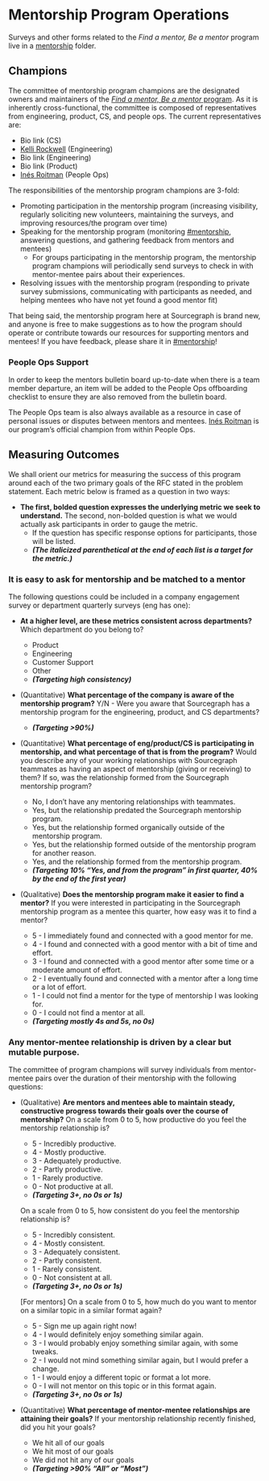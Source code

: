 # Mentorship Program Operations

Surveys and other forms related to the _Find a mentor, Be a mentor_ program live in a [mentorship](https://drive.google.com/drive/folders/12DxFq8hWuTS7E0t5jGEQXGqCaMbLloDz?usp=sharing) folder.

## Champions

The committee of mentorship program champions are the designated owners and maintainers of the [_Find a mentor, Be a mentor_ program](./index.md). As it is inherently cross-functional, the committee is composed of representatives from engineering, product, CS, and people ops. The current representatives are:

- Bio link (CS)
- [Kelli Rockwell](../../team/index.md#kelli-rockwell) (Engineering)
- Bio link (Engineering)
- Bio link (Product)
- [Inés Roitman](../../team/index.md#inés-roitman) (People Ops)

The responsibilities of the mentorship program champions are 3-fold:

- Promoting participation in the mentorship program (increasing visibility, regularly soliciting new volunteers, maintaining the surveys, and improving resources/the program over time)
- Speaking for the mentorship program (monitoring [#mentorship](https://sourcegraph.slack.com/archives/C0374C9PRKK), answering questions, and gathering feedback from mentors and mentees)
  - For groups participating in the mentorship program, the mentorship program champions will periodically send surveys to check in with mentor-mentee pairs about their experiences.
- Resolving issues with the mentorship program (responding to private survey submissions, communicating with participants as needed, and helping mentees who have not yet found a good mentor fit)

That being said, the mentorship program here at Sourcegraph is brand new, and anyone is free to make suggestions as to how the program should operate or contribute towards our resources for supporting mentors and mentees! If you have feedback, please share it in [#mentorship](https://sourcegraph.slack.com/archives/C0374C9PRKK)!

### People Ops Support

In order to keep the mentors bulletin board up-to-date when there is a team member departure, an item will be added to the People Ops offboarding checklist to ensure they are also removed from the bulletin board.

The People Ops team is also always available as a resource in case of personal issues or disputes between mentors and mentees. [Inés Roitman](../../team/index.md#inés-roitman) is our program’s official champion from within People Ops.

## Measuring Outcomes

We shall orient our metrics for measuring the success of this program around each of the two primary goals of the RFC stated in the problem statement. Each metric below is framed as a question in two ways:

- **The first, bolded question expresses the underlying metric we seek to understand.**
  The second, non-bolded question is what we would actually ask participants in order to gauge the metric.
  - If the question has specific response options for participants, those will be listed.
  - **_(The italicized parenthetical at the end of each list is a target for the metric.)_**

### It is easy to ask for mentorship and be matched to a mentor

The following questions could be included in a company engagement survey or department quarterly surveys (eng has one):

- **At a higher level, are these metrics consistent across departments?**
  Which department do you belong to?

  - Product
  - Engineering
  - Customer Support
  - Other
  - **_(Targeting high consistency)_**

- (Quantitative) **What percentage of the company is aware of the mentorship program?**
  Y/N - Were you aware that Sourcegraph has a mentorship program for the engineering, product, and CS departments?

  - **_(Targeting >90%)_**

- (Quantitative) **What percentage of eng/product/CS is participating in mentorship, and what percentage of that is from the program?**
  Would you describe any of your working relationships with Sourcegraph teammates as having an aspect of mentorship (giving or receiving) to them? If so, was the relationship formed from the Sourcegraph mentorship program?

  - No, I don’t have any mentoring relationships with teammates.
  - Yes, but the relationship predated the Sourcegraph mentorship program.
  - Yes, but the relationship formed organically outside of the mentorship program.
  - Yes, but the relationship formed outside of the mentorship program for another reason.
  - Yes, and the relationship formed from the mentorship program.
  - **_(Targeting 10% “Yes, and from the program” in first quarter, 40% by the end of the first year)_**

- (Qualitative) **Does the mentorship program make it easier to find a mentor?**
  If you were interested in participating in the Sourcegraph mentorship program as a mentee this quarter, how easy was it to find a mentor?
  - 5 - I immediately found and connected with a good mentor for me.
  - 4 - I found and connected with a good mentor with a bit of time and effort.
  - 3 - I found and connected with a good mentor after some time or a moderate amount of effort.
  - 2 - I eventually found and connected with a mentor after a long time or a lot of effort.
  - 1 - I could not find a mentor for the type of mentorship I was looking for.
  - 0 - I could not find a mentor at all.
  - **_(Targeting mostly 4s and 5s, no 0s)_**

### Any mentor-mentee relationship is driven by a clear but mutable purpose.

The committee of program champions will survey individuals from mentor-mentee pairs over the duration of their mentorship with the following questions:

- (Qualitative) **Are mentors and mentees able to maintain steady, constructive progress towards their goals over the course of mentorship?**
  On a scale from 0 to 5, how productive do you feel the mentorship relationship is?

  - 5 - Incredibly productive.
  - 4 - Mostly productive.
  - 3 - Adequately productive.
  - 2 - Partly productive.
  - 1 - Rarely productive.
  - 0 - Not productive at all.
  - **_(Targeting 3+, no 0s or 1s)_**

  On a scale from 0 to 5, how consistent do you feel the mentorship relationship is?

  - 5 - Incredibly consistent.
  - 4 - Mostly consistent.
  - 3 - Adequately consistent.
  - 2 - Partly consistent.
  - 1 - Rarely consistent.
  - 0 - Not consistent at all.
  - **_(Targeting 3+, no 0s or 1s)_**

  [For mentors] On a scale from 0 to 5, how much do you want to mentor on a similar topic in a similar format again?

  - 5 - Sign me up again right now!
  - 4 - I would definitely enjoy something similar again.
  - 3 - I would probably enjoy something similar again, with some tweaks.
  - 2 - I would not mind something similar again, but I would prefer a change.
  - 1 - I would enjoy a different topic or format a lot more.
  - 0 - I will not mentor on this topic or in this format again.
  - **_(Targeting 3+, no 0s or 1s)_**

- (Quantitative) **What percentage of mentor-mentee relationships are attaining their goals?**
  If your mentorship relationship recently finished, did you hit your goals?
  - We hit all of our goals
  - We hit most of our goals
  - We did not hit any of our goals
  - **_(Targeting >90% “All” or “Most”)_**
